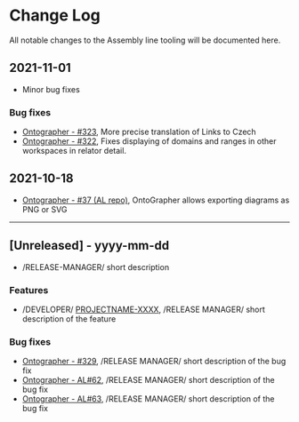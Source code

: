 
# Change Log
All notable changes to the Assembly line tooling will be documented here.

## 2021-11-01
- Minor bug fixes 

### Bug fixes
- [Ontographer - #323](https://github.com/opendata-mvcr/ontoGrapher/issues/323), More precise translation of Links to Czech
- [Ontographer - #322](https://github.com/opendata-mvcr/ontoGrapher/issues/322), Fixes displaying of domains and ranges in other workspaces in relator detail.

## 2021-10-18
- [Ontographer - #37 (AL repo)](https://github.com/opendata-mvcr/sgov-assembly-line/issues/37), OntoGrapher allows exporting diagrams as PNG or SVG

---

## [Unreleased] - yyyy-mm-dd
- /RELEASE-MANAGER/ short description

### Features
- /DEVELOPER/ [PROJECTNAME-XXXX](http://tickets.projectname.com/browse/PROJECTNAME-XXXX), /RELEASE MANAGER/ short description of the feature
 
### Bug fixes
- [Ontographer - #329](https://github.com/opendata-mvcr/ontoGrapher/issues/329), /RELEASE MANAGER/ short description of the bug fix
- [Ontographer - AL#62](https://github.com/opendata-mvcr/sgov-assembly-line/issues/62), /RELEASE MANAGER/ short description of the bug fix
- [Ontographer - AL#63](https://github.com/opendata-mvcr/sgov-assembly-line/issues/63), /RELEASE MANAGER/ short description of the bug fix
